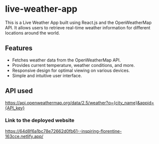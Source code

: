 # live-weather-app

This is a Live Weather App built using React.js and the OpenWeatherMap API. It allows users to retrieve real-time weather information for different locations around the world.

## Features

- Fetches weather data from the OpenWeatherMap API.
- Provides current temperature, weather conditions, and more.
- Responsive design for optimal viewing on various devices.
- Simple and intuitive user interface.

## API used
https://api.openweathermap.org/data/2.5/weather?q={city_name}&appid={API_key}

### Link to the deployed website
https://64d8f6a1bc78e72662d0fb61--inspiring-florentine-163cce.netlify.app/
